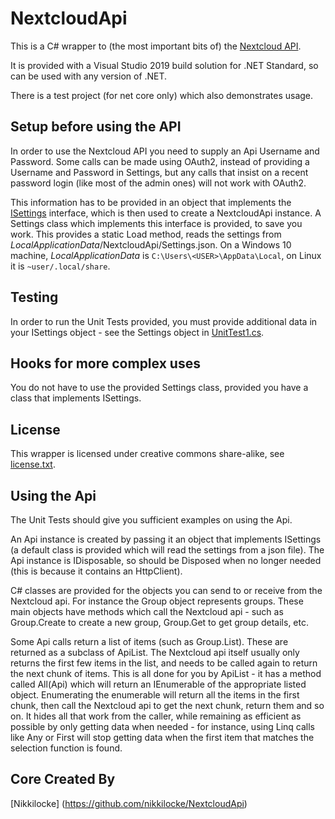 # NextcloudApi

This is a C# wrapper to (the most important bits of) the [Nextcloud API](https://docs.nextcloud.com/server/16/developer_manual/client_apis/index.html).

It is provided with a Visual Studio 2019 build solution for .NET Standard, so can be used with any version of .NET.

There is a test project (for net core only) which also demonstrates usage.

## Setup before using the API

In order to use the Nextcloud API you need to supply an Api Username and Password. Some calls can be made using OAuth2, instead of providing a Username and Password in Settings, but any calls that insist on a recent password login (like most of the admin ones) will not work with OAuth2.

This information has to be provided in an object that implements the [ISettings](../master/NextcloudApi/Settings.cs) interface, which is then used to create a NextcloudApi instance. A Settings class which implements this interface is provided, to save you work. This provides a static Load method, reads the settings from *LocalApplicationData*/NextcloudApi/Settings.json. On a Windows 10 machine, *LocalApplicationData* is `C:\Users\<USER>\AppData\Local`, on Linux it is `~user/.local/share`.

## Testing

In order to run the Unit Tests provided, you must provide additional data in your ISettings object - see the Settings object in [UnitTest1.cs](../master/Tests/UnitTest1.cs).

## Hooks for more complex uses

You do not have to use the provided Settings class, provided you have a class that implements ISettings.

## License

This wrapper is licensed under creative commons share-alike, see [license.txt](../master/license.txt).

## Using the Api

The Unit Tests should give you sufficient examples on using the Api.

An Api instance is created by passing it an object that implements ISettings (a default class is provided which will read the settings from a json file). The Api instance is IDisposable, so should be Disposed when no longer needed (this is because it contains an HttpClient).

C# classes are provided for the objects you can send to or receive from the Nextcloud api. For instance the Group object represents groups. These main objects have methods which call the Nextcloud api - such as Group.Create to create a new group, Group.Get to get group details, etc.

Some Api calls return a list of items (such as Group.List). These are returned as a subclass of ApiList<Group>. The Nextcloud api itself usually only returns the first few items in the list, and needs to be called again to return the next chunk of items. This is all done for you by ApiList - it has a method called All(Api) which will return an IEnumerable of the appropriate listed object. Enumerating the enumerable will return all the items in the first chunk, then call the Nextcloud api to get the next chunk, return them and so on. It hides all that work from the caller, while remaining as efficient as possible by only getting data when needed - for instance, using Linq calls like Any or First will stop getting data when the first item that matches the selection function is found.


## Core Created By
[Nikkilocke] (https://github.com/nikkilocke/NextcloudApi)